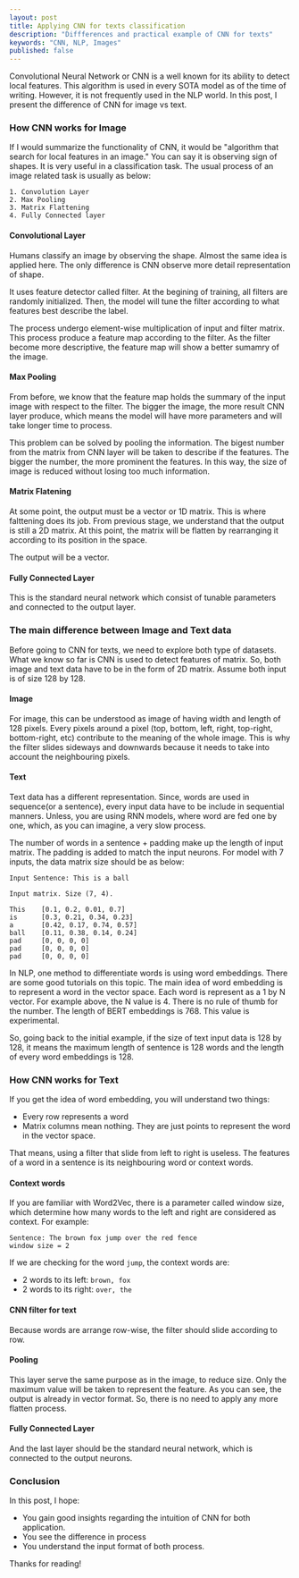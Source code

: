 ```yaml
---
layout: post
title: Applying CNN for texts classification
description: "Diffferences and practical example of CNN for texts"
keywords: "CNN, NLP, Images"
published: false
---
```


Convolutional Neural Network or CNN is a well known for its ability to detect local features. This algorithm is used in every SOTA model as of the time of writing.
However, it is not frequently used in the NLP world. In this post, I present the difference of CNN for image vs text.

### How CNN works for Image

If I would summarize the functionality of CNN, it would be "algorithm that search for local features in an image." You can say it is observing sign of shapes. It is very useful in a classification task. The usual process of an image related task is usually as below:

```
1. Convolution Layer
2. Max Pooling
3. Matrix Flattening
4. Fully Connected layer
```

#### Convolutional Layer
Humans classify an image by observing the shape. Almost the same idea is applied here. The only difference is CNN observe more detail representation of shape. 

It uses feature detector called filter. At the begining of training, all filters are randomly initialized. Then, the model will tune the filter according to what features best describe the label.

The process undergo element-wise multiplication of input and filter matrix. This process produce a feature map according to the filter. As the filter become more descriptive, the feature map will show a better sumamry of the image.

#### Max Pooling
From before, we know that the feature map holds the summary of the input image with respect to the filter. The bigger the image, the more result CNN layer produce, which means the model will have more parameters and will take longer time to process.

This problem can be solved by pooling the information. The bigest number from the matrix from CNN layer will be taken to describe if the features. The bigger the number, the more prominent the features. In this way, the size of image is reduced without losing too much information.

#### Matrix Flatening
At some point, the output must be a vector or 1D matrix. This is where falttening does its job. From previous stage, we understand that the output is still a 2D matrix. At this point, the matrix will be flatten by rearranging it according to its position in the space.

The output will be a vector.

#### Fully Connected Layer

This is the standard neural network which consist of tunable parameters and connected to the output layer. 

### The main difference between Image and Text data

Before going to CNN for texts, we need to explore both type of datasets. What we know so far is CNN is used to detect features of matrix. So, both image and text data have to be in the form of 2D matrix. Assume both input is of size 128 by 128.

#### Image  

For image, this can be understood as image of having width and length of 128 pixels. Every pixels around a pixel (top, bottom, left, right, top-right, bottom-right, etc) contribute to the meaning of the whole image. This is why the filter slides sideways and downwards because it needs to take into account the neighbouring pixels.

#### Text

Text data has a different representation. Since, words are used in sequence(or a sentence), every input data have to be include in sequential manners. Unless, you are using RNN models, where word are fed one by one, which, as you can imagine, a very slow process.

The number of words in a sentence + padding make up the length of input matrix. The padding is added to match the input neurons. For model with 7 inputs, the data matrix size should be as below:

```
Input Sentence: This is a ball

Input matrix. Size (7, 4).

This    [0.1, 0.2, 0.01, 0.7]
is      [0.3, 0.21, 0.34, 0.23] 
a       [0.42, 0.17, 0.74, 0.57]
ball    [0.11, 0.38, 0.14, 0.24]
pad     [0, 0, 0, 0]
pad     [0, 0, 0, 0]
pad     [0, 0, 0, 0]
```

In NLP, one method to differentiate words is using word embeddings. There are some good tutorials on this topic. The main idea of word embedding is to represent a word in the vector space. Each word is represent as a 1 by N vector. For example above, the N value is 4. There is no rule of thumb for the number. The length of BERT embeddings is 768. This value is experimental.

So, going back to the initial example, if the size of text input data is 128 by 128, it means the maximum length of sentence is 128 words and the length of every word embeddings is 128. 

### How CNN works for Text

If you get the idea of word embedding, you will understand two things:
- Every row represents a word
- Matrix columns mean nothing. They are just points to represent the word in the vector space. 

That means, using a filter that slide from left to right is useless. The features of a word in a sentence is its neighbouring word or context words.

#### Context words

If you are familiar with Word2Vec, there is a parameter called window size, which determine how many words to the left and right are considered as context. For example:

```
Sentence: The brown fox jump over the red fence
window size = 2
```

If we are checking for the word ```jump```, the context words are:
- 2 words to its left: ```brown, fox```
- 2 words to its right: ```over, the```

#### CNN filter for text

Because words are arrange row-wise, the filter should slide according to row.

#### Pooling

This layer serve the same purpose as in the image, to reduce size. Only the maximum value will be taken to represent the feature. As you can see, the output is already in vector format. So, there is no need to apply any more flatten process. 

#### Fully Connected Layer

And the last layer should be the standard neural network, which is connected to the output neurons.

### Conclusion

In this post, I hope:
- You gain good insights regarding the intuition of CNN for both application. 
- You see the difference in process
- You understand the input format of both process.

Thanks for reading!

